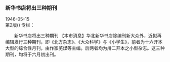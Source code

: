 ### 新华书店将出三种期刊  

1946-05-15  
第2版()
专栏：

　　新华书店将出三种期刊
    【本市消息】华北新华书店除编刊新大众外，近拟再编辑发行三种期刊，即《北方杂志》、《大众科学》与《小学生》，前者为十六开本大型的综合性月刊，由作家芜煤等主编。后两者均为卅二开本之小型杂志。这三种期刊，均将于六月初出刊。  
